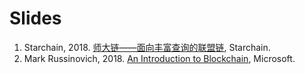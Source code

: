 # Slides

1. Starchain, 2018. [师大链——面向丰富查询的联盟链](starchain.md), Starchain.
2. Mark Russinovich, 2018. [An Introduction to Blockchain](microsoftBuild.md), Microsoft.

